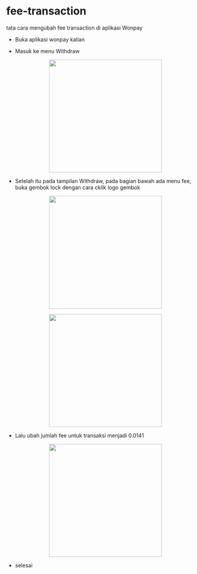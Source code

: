 # fee-transaction

tata cara mengubah fee transaction di aplikasi Wonpay

- Buka aplikasi wonpay kalian

- Masuk ke menu Withdraw

   <p align="center">
    <img src="https://github.com/user-attachments/assets/43ef0d54-ebe0-49d8-88ba-987115c3760a" width="300">
   </p>

- Setelah itu pada tampilan Withdraw, pada bagian bawah ada menu fee, buka gembok lock dengan cara cklik logo gembok

   <p align="center">
    <img src="https://github.com/user-attachments/assets/27c90b75-29a8-4b7d-bf1d-fd80b8f22d20" width="300">
   </p>
 
   <p align="center">
    <img src="https://github.com/user-attachments/assets/b8688f3c-8b7f-46bc-908b-6d4b4eb4a594" width="300">
   </p>

- Lalu ubah jumlah fee untuk transaksi menjadi 0.0141

   <p align="center">
    <img src="https://github.com/user-attachments/assets/9db4f28e-8d6f-471b-b025-65991a77632f" width="300">
   </p>

- selesai

